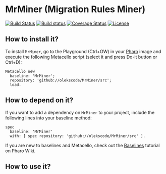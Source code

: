 # MrMiner (Migration Rules Miner)

[![Build Status](https://travis-ci.org/olekscode/MrMiner.svg?branch=master)](https://travis-ci.org/olekscode/MrMiner)
[![Build status](https://ci.appveyor.com/api/projects/status/ify7vkcfe4a5gp6b?svg=true)](https://ci.appveyor.com/project/olekscode/mrminer)
[![Coverage Status](https://coveralls.io/repos/github/olekscode/MrMiner/badge.svg?branch=master)](https://coveralls.io/github/olekscode/MrMiner?branch=master)
[![License](https://img.shields.io/badge/license-MIT-blue.svg)](https://raw.githubusercontent.com/olekscode/MrMiner/master/LICENSE)

## How to install it?

To install `MrMiner`, go to the Playground (Ctrl+OW) in your [Pharo](https://pharo.org/) image and execute the following Metacello script (select it and press Do-it button or Ctrl+D):

```Smalltalk
Metacello new
  baseline: 'MrMiner';
  repository: 'github://olekscode/MrMiner/src';
  load.
```

## How to depend on it?

If you want to add a dependency on `MrMiner` to your project, include the following lines into your baseline method:

```Smalltalk
spec
  baseline: 'MrMiner'
  with: [ spec repository: 'github://olekscode/MrMiner/src' ].
```

If you are new to baselines and Metacello, check out the [Baselines](https://github.com/pharo-open-documentation/pharo-wiki/blob/master/General/Baselines.md) tutorial on Pharo Wiki.

## How to use it?

